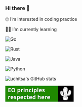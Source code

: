 ### Hi there 👋

🙄 I’m interested in coding practice

🧑‍🎓 I’m currently learning 

![Go](https://img.shields.io/badge/Go-00ADD8?style=for-the-badge&logo=go&logoColor=white)

![Rust](https://img.shields.io/badge/Rust-000000?style=for-the-badge&logo=rust&logoColor=white)

![Java](https://img.shields.io/badge/Java-ED8B00?style=for-the-badge&logo=openjdk&logoColor=white)

![Python](https://img.shields.io/badge/Python-3776AB?style=for-the-badge&logo=python&logoColor=white)

![uchitsa's GitHub stats](https://github-readme-stats.vercel.app/api?username=uchitsa&show_icons=true&theme=transparent)

![EO](https://raw.githubusercontent.com/yegor256/elegantobjects.github.io/master/badge.svg)

<!--
**uchitsa/uchitsa** is a ✨ _special_ ✨ repository because its `README.md` (this file) appears on your GitHub profile.

Here are some ideas to get you started:

- 🔭 I’m currently working on ...
- 🌱 I’m currently learning ...
- 👯 I’m looking to collaborate on ...
- 🤔 I’m looking for help with ...
- 💬 Ask me about ...
- 📫 How to reach me: ...
- 😄 Pronouns: ...
- ⚡ Fun fact: ...
-->
